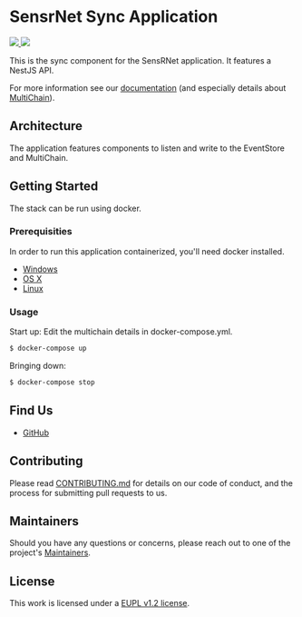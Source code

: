 # SensrNet Sync Application

<p>
    <a href="https://github.com/kadaster-labs/sensrnet-sync/actions?query=workflow%3A%22Node.js+CI%22" alt="Build status">
        <img src="https://github.com/kadaster-labs/sensrnet-sync/workflows/Node.js%20CI/badge.svg" />
    </a>
    <a href="https://sonarcloud.io/dashboard?id=kadaster-labs_sensrnet-sync" alt="Quality Gate">
        <img src="https://sonarcloud.io/api/project_badges/measure?project=kadaster-labs_sensrnet-sync&metric=alert_status" />
    </a>
</p>

This is the sync component for the SensRNet application.
It features a NestJS API.

For more information see our [documentation](https://github.com/kadaster-labs/sensrnet-home/blob/master/docs/Architecture.md#component-sync) (and especially details about [MultiChain](https://github.com/kadaster-labs/sensrnet-home/blob/master/docs/SyncMultiChainEN.md)).

## Architecture

The application features components to listen and write to the EventStore and MultiChain.

## Getting Started

The stack can be run using docker.

### Prerequisities

In order to run this application containerized, you'll need docker installed.

* [Windows](https://docs.docker.com/windows/started)
* [OS X](https://docs.docker.com/mac/started/)
* [Linux](https://docs.docker.com/linux/started/)

### Usage

Start up:
Edit the multichain details in docker-compose.yml.

```bash
$ docker-compose up
```

Bringing down:

```bash
$ docker-compose stop
```

## Find Us

* [GitHub](https://github.com/kadaster-labs/sensrnet-home)

## Contributing

Please read [CONTRIBUTING.md](CONTRIBUTING.md) for details on our code of conduct, and the process for submitting pull requests to us.

## Maintainers <a name="maintainers"></a>

Should you have any questions or concerns, please reach out to one of the project's [Maintainers](./MAINTAINERS.md).

## License

This work is licensed under a [EUPL v1.2 license](./LICENSE.md).
